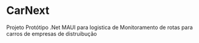 # CarNext
Projeto Protótipo .Net MAUI para logistica de Monitoramento de rotas para carros de empresas de distruibução

